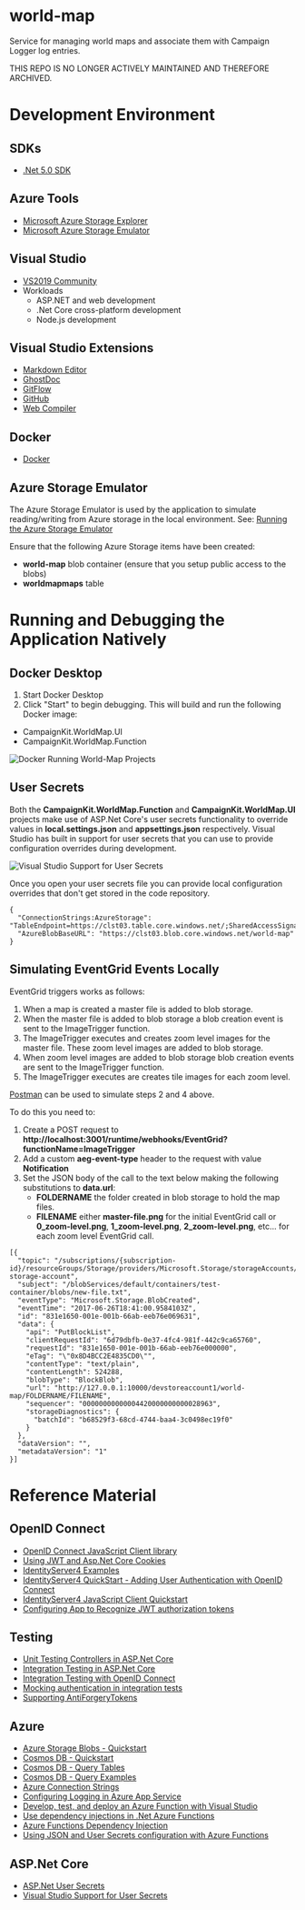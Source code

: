 # world-map

Service for managing world maps and associate them with Campaign Logger log entries.

THIS REPO IS NO LONGER ACTIVELY MAINTAINED AND THEREFORE ARCHIVED.

# Development Environment

## SDKs

- [.Net 5.0 SDK](https://dotnet.microsoft.com/download/visual-studio-sdks?utm_source=getdotnetsdk&utm_medium=referral)

## Azure Tools
- [Microsoft Azure Storage Explorer](https://azure.microsoft.com/en-us/features/storage-explorer/)
- [Microsoft Azure Storage Emulator](https://docs.microsoft.com/en-us/azure/storage/common/storage-use-emulator)

## Visual Studio
- [VS2019 Community](https://visualstudio.microsoft.com/downloads/)
- Workloads
  - ASP.NET and web development
  - .Net Core cross-platform development
  - Node.js development

## Visual Studio Extensions
- [Markdown Editor](https://marketplace.visualstudio.com/items?itemName=ChrisDahlberg.StyleCop)
- [GhostDoc](https://marketplace.visualstudio.com/items?itemName=sergeb.GhostDoc)
- [GitFlow](https://marketplace.visualstudio.com/items?itemName=vs-publisher-57624.GitFlowforVisualStudio2019)
- [GitHub](https://marketplace.visualstudio.com/items?itemName=GitHub.GitHubExtensionforVisualStudio)
- [Web Compiler](https://marketplace.visualstudio.com/items?itemName=MadsKristensen.WebCompiler)

## Docker
- [Docker](https://docs.docker.com/docker-for-windows/install/)
 
## Azure Storage Emulator
The Azure Storage Emulator is used by the application to simulate reading/writing from Azure storage in the local environment.  See: [Running the Azure Storage Emulator](https://medium.com/oneforall-undergrad-software-engineering/setting-up-the-azure-storage-emulator-environment-on-windows-5f20d07d3a04)

Ensure that the following Azure Storage items have been created:
- **world-map** blob container (ensure that you setup public access to the blobs)
- **worldmapmaps** table

# Running and Debugging the Application Natively

## Docker Desktop
1. Start Docker Desktop
2. Click "Start" to begin debugging.  This will build and run the following Docker image:
  - CampaignKit.WorldMap.UI
  - CampaignKit.WorldMap.Function

![Docker Running World-Map Projects](./DockerRunningWorldMapProjects.png)

## User Secrets
Both the **CampaignKit.WorldMap.Function** and **CampaignKit.WorldMap.UI** projects make use of ASP.Net Core's user secrets functionality to override values in **local.settings.json** and **appsettings.json** respectively.  Visual Studio has built in support for user secrets that you can use to provide configuration overrides during development.

![Visual Studio Support for User Secrets](./UserSecrets.png)

Once you open your user secrets file you can provide local configuration overrides that don't get stored in the code repository.

```
{
  "ConnectionStrings:AzureStorage": "TableEndpoint=https://clst03.table.core.windows.net/;SharedAccessSignature=...",
  "AzureBlobBaseURL": "https://clst03.blob.core.windows.net/world-map"
}
```

## Simulating EventGrid Events Locally

EventGrid triggers works as follows:
1. When a map is created a master file is added to blob storage.
2. When the master file is added to blob storage a blob creation event is sent to the ImageTrigger function.
3. The ImageTrigger executes and creates zoom level images for the master file.  These zoom level images are added to blob storage.
4. When zoom level images are added to blob storage blob creation events are sent to the ImageTrigger function.
6. The ImageTrigger executes are creates tile images for each zoom level.

[Postman](https://www.postman.com/) can be used to simulate steps 2 and 4 above.

To do this you need to:
1. Create a POST request to **http://localhost:3001/runtime/webhooks/EventGrid?functionName=ImageTrigger**
2. Add a custom **aeg-event-type** header to the request with value **Notification**
3. Set the JSON body of the call to the text below making the following substitutions to **data.url**:
   - **FOLDERNAME** the folder created in blob storage to hold the map files.
   - **FILENAME** either **master-file.png** for the initial EventGrid call or **0_zoom-level.png**, **1_zoom-level.png**, **2_zoom-level.png**, etc... for each zoom level EventGrid call.

```
[{
  "topic": "/subscriptions/{subscription-id}/resourceGroups/Storage/providers/Microsoft.Storage/storageAccounts/my-storage-account",
  "subject": "/blobServices/default/containers/test-container/blobs/new-file.txt",
  "eventType": "Microsoft.Storage.BlobCreated",
  "eventTime": "2017-06-26T18:41:00.9584103Z",
  "id": "831e1650-001e-001b-66ab-eeb76e069631",
  "data": {
    "api": "PutBlockList",
    "clientRequestId": "6d79dbfb-0e37-4fc4-981f-442c9ca65760",
    "requestId": "831e1650-001e-001b-66ab-eeb76e000000",
    "eTag": "\"0x8D4BCC2E4835CD0\"",
    "contentType": "text/plain",
    "contentLength": 524288,
    "blobType": "BlockBlob",
    "url": "http://127.0.0.1:10000/devstoreaccount1/world-map/FOLDERNAME/FILENAME",
    "sequencer": "00000000000004420000000000028963",
    "storageDiagnostics": {
      "batchId": "b68529f3-68cd-4744-baa4-3c0498ec19f0"
    }
  },
  "dataVersion": "",
  "metadataVersion": "1"
}]
```

# Reference Material

## OpenID Connect

- [OpenID Connect JavaScript Client library](https://github.com/IdentityModel/oidc-client-js)
- [Using JWT and Asp.Net Core Cookies](https://amanagrawal.blog/2017/09/18/jwt-token-authentication-with-cookies-in-asp-net-core/)
- [IdentityServer4 Examples](https://github.com/IdentityServer/IdentityServer4.Samples)
- [IdentityServer4 QuickStart - Adding User Authentication with OpenID Connect](http://docs.identityserver.io/en/latest/quickstarts/3_interactive_login.html)
- [IdentityServer4 JavaScript Client Quickstart](http://docs.identityserver.io/en/latest/quickstarts/6_javascript_client.html)
- [Configuring App to Recognize JWT authorization tokens](https://developer.okta.com/blog/2018/03/23/token-authentication-aspnetcore-complete-guide)

## Testing
- [Unit Testing Controllers in ASP.Net Core](https://docs.microsoft.com/en-us/aspnet/core/mvc/controllers/testing?view=aspnetcore-5.0)
- [Integration Testing in ASP.Net Core](https://docs.microsoft.com/en-us/aspnet/core/test/integration-tests?view=aspnetcore-5.0)
- [Integration Testing with OpenID Connect](https://github.com/stottle-uk/IntegrationTestingWithIdentityServer)
- [Mocking authentication in integration tests](https://github.com/jackowild/aspnetcore-bypassing-authentication/tree/master/MockingAuthApi)
- [Supporting AntiForgeryTokens](https://www.matheus.ro/2018/09/03/integration-tests-in-asp-net-core-controllers/)

## Azure

- [Azure Storage Blobs - Quickstart](https://docs.microsoft.com/en-us/azure/storage/blobs/storage-quickstart-blobs-dotnet)
- [Cosmos DB - Quickstart](https://docs.microsoft.com/en-us/azure/cosmos-db/create-table-dotnet)
- [Cosmos DB - Query Tables](https://docs.microsoft.com/en-us/azure/cosmos-db/tutorial-query-table)
- [Cosmos DB - Query Examples](https://docs.microsoft.com/en-us/azure/cosmos-db/sql-api-dotnet-v3sdk-samples#query-examples)
- [Azure Connection Strings](https://docs.microsoft.com/en-us/azure/storage/common/storage-configure-connection-string)
- [Configuring Logging in Azure App Service](https://ardalis.com/configuring-logging-in-azure-app-services/)
- [Develop, test, and deploy an Azure Function with Visual Studio](https://docs.microsoft.com/en-us/learn/modules/develop-test-deploy-azure-functions-with-visual-studio/)
- [Use dependency injections in .Net Azure Functions](https://docs.microsoft.com/en-us/azure/azure-functions/functions-dotnet-dependency-injection)
- [Azure Functions Dependency Injection](https://blog.rasmustc.com/azure-functions-dependency-injection/)
- [Using JSON and User Secrets configuration with Azure Functions](https://dev.to/cesarcodes/using-json-and-user-secrets-configuration-with-azure-functions-3f7g)

## ASP.Net Core
- [ASP.Net User Secrets](https://docs.microsoft.com/en-us/aspnet/core/security/app-secrets?view=aspnetcore-5.0&tabs=windows)
- [Visual Studio Support for User Secrets](https://www.mssqltips.com/sqlservertip/6348/securely-manage-database-credentials-using-visual-studio-manage-user-secrets/)
